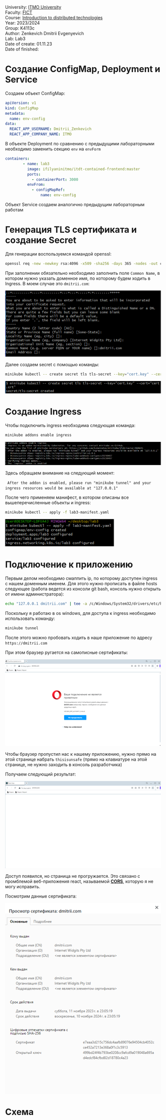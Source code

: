 University: [ITMO University](https://itmo.ru/ru/) \
Faculty: [FICT](https://fict.itmo.ru) \
Course: [Introduction to distributed technologies](https://github.com/itmo-ict-faculty/introduction-to-distributed-technologies) \
Year: 2023/2024 \
Group: K4113с \
Author: Zenkevich Dmitrii Evgenyevich \
Lab: Lab3 \
Date of create: 01.11.23 \
Date of finished: <none>

# Создание ConfigMap, Deployment и Service

Создаем объект ConfigMap:

```yaml
apiVersion: v1
kind: ConfigMap
metadata:
  name: env-config
data:
  REACT_APP_USERNAME: Dmitrii_Zenkevich
  REACT_APP_COMPANY_NAME: ITMO
```
В объекте Deployment по сравнению с предыдущими лабораторными необходимо заменить секцию ``env`` на ``envForm``

```yaml
containers:
        - name: lab3
          image: ifilyaninitmo/itdt-contained-frontend:master
          ports:
            - containerPort: 3000
          envFrom:
            - configMapRef:
                name: env-config
```
Объект Service создаем аналогично предыдущим лабораторным работам

# Генерация TLS сертификата и создание Secret

Для генерации воспользуемся командой openssl:

```bash
openssl req -new -newkey rsa:4096 -x509 -sha256 -days 365 -nodes -out cert.crt -keyout cert.key
```
При заполнении обязательно необходимо заполнить поле ``Common Name``, в котором нужно указать доменное имя, по которому 
будем ходить в Ingress. В моем случае это ``dmitrii.com``:

![Рисунок 1](../lab3/source/certs.png)

Далее создаем secret c помощью команды:

```bash
minikube kubectl -- create secret tls tls-secret --key="cert.key" --cert="cert.crt"
```

![Рисунок 2](../lab3/source/secret.png)

# Создание Ingress

Чтобы подключить ingress необходима следующая команда:

```bash
minikube addons enable ingress
```

![Рисунок 3](../lab3/source/enable-ingress.png)

Здесь обращаем внимание на следующий момент:

`` After the addon is enabled, please run "minikube tunnel" and your ingress resources would be available at "127.0.0.1"``

После чего применяем манифест, в котором описаны все вышеперечисленные объекты и ingress:

```bash 
minikube kubectl -- apply -f lab3-manifest.yaml
```

![Рисунок 4](../lab3/source/apply.png)

# Подключение к приложению

Первым делом необходимо смаппить ip, по которому доступен ingress с нашем доменным именем.
Для этого нужно прописать в файле hosts следующее (работа ведется из консоли git bash, консоль нужно открыть
от имени администратора):

```bash
echo "127.0.0.1 dmitrii.com" | tee -a /c/Windows/System32/drivers/etc/hosts
```

Поскольку я работаю в os windows, для доступа к ingress необходимо использовать команду:

```bash
minikube tunnel
```

После этого можно пробовать ходить в наше приложение по адресу ``https://dmitrii.com``

При этом браузер ругается на самописные сертификаты:

![Рисунок 5](../lab3/source/unsafe.png)

Чтобы браузер пропустил нас к нашему приложению, нужно прямо на этой странице набрать ``thisisunsafe``
(прямо на клавиатуре на этой странице, не нужно заходить в консоль разработчика)

Получаем следующий результат:

![Рисунок 6](../lab3/source/reactapp.png)

Доступ появился, но страница не прогружается. Это связано с промблемой веб-приложения react, называемой [**CORS**](https://www.telerik.com/blogs/all-you-need-to-know-cors-errors),
которую я не могу исправить.

Посмотрим данные сертификата:

![Рисунок 7](../lab3/source/my-cert.png)

# Схема 